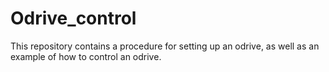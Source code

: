 # Odrive_control
This repository contains a procedure for setting up an odrive, as well as an example of how to control an odrive.
